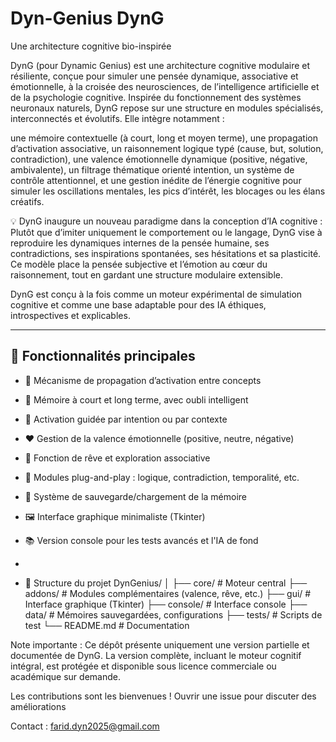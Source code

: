 # Dyn-Genius DynG
Une architecture cognitive bio-inspirée  

DynG (pour Dynamic Genius) est une architecture cognitive modulaire et résiliente, conçue pour simuler une pensée dynamique, associative et émotionnelle, à la croisée des neurosciences, de l’intelligence artificielle et de la psychologie cognitive.
Inspirée du fonctionnement des systèmes neuronaux naturels, DynG repose sur une structure en modules spécialisés, interconnectés et évolutifs. Elle intègre notamment :

une mémoire contextuelle (à court, long et moyen terme),
une propagation d’activation associative,
un raisonnement logique typé (cause, but, solution, contradiction),
une valence émotionnelle dynamique (positive, négative, ambivalente),
un filtrage thématique orienté intention,
un système de contrôle attentionnel,
et une gestion inédite de l’énergie cognitive pour simuler les oscillations mentales, les pics d’intérêt, les blocages ou les élans créatifs.

💡 DynG inaugure un nouveau paradigme dans la conception d’IA cognitive :
Plutôt que d’imiter uniquement le comportement ou le langage, DynG vise à reproduire les dynamiques internes de la pensée humaine, ses contradictions, ses inspirations spontanées, ses hésitations et sa plasticité.
Ce modèle place la pensée subjective et l’émotion au cœur du raisonnement, tout en gardant une structure modulaire extensible.

DynG est conçu à la fois comme un moteur expérimental de simulation cognitive et comme une base adaptable pour des IA éthiques, introspectives et explicables.

---

## 🚀 Fonctionnalités principales

- 🔁 Mécanisme de propagation d’activation entre concepts
- 🧠 Mémoire à court et long terme, avec oubli intelligent
- 🎯 Activation guidée par intention ou par contexte
- ❤️ Gestion de la valence émotionnelle (positive, neutre, négative)
- 🌙 Fonction de rêve et exploration associative
- 🧩 Modules plug-and-play : logique, contradiction, temporalité, etc.
- 💾 Système de sauvegarde/chargement de la mémoire
- 🖼️ Interface graphique minimaliste (Tkinter)
- 📚 Version console pour les tests avancés et l'IA de fond
- 

- 📂 Structure du projet
DynGenius/
│
├── core/ # Moteur central
├── addons/ # Modules complémentaires (valence, rêve, etc.)
├── gui/ # Interface graphique (Tkinter)
├── console/ # Interface console
├── data/ # Mémoires sauvegardées, configurations
├── tests/ # Scripts de test
└── README.md # Documentation

Note importante : Ce dépôt présente uniquement une version partielle et documentée de DynG.
La version complète, incluant le moteur cognitif intégral, est protégée et disponible 
sous licence commerciale ou académique sur demande.

Les contributions sont les bienvenues !
Ouvrir une issue pour discuter des améliorations

Contact : farid.dyn2025@gmail.com
